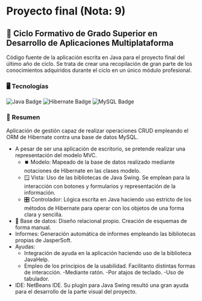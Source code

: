 # Proyecto final (Nota: 9)
## 📒 Ciclo Formativo de Grado Superior en Desarrollo de Aplicaciones Multiplataforma
Código fuente de la aplicación escrita en Java para el proyecto final del último año de ciclo.
Se trata de crear una recopilación de gran parte de los conocimientos adquiridos durante el ciclo en un único módulo profesional.

### 🖥️ Tecnologías
![Java Badge](https://img.shields.io/badge/Java-ED8B00?style=for-the-badge&logo=openjdk&logoColor=white)
![Hibernate Badge](https://img.shields.io/badge/Hibernate-59666C?style=for-the-badge&logo=Hibernate&logoColor=white)
![MySQL Badge](https://img.shields.io/badge/MySQL-00000F?style=for-the-badge&logo=mysql&logoColor=white)

### 📝 Resumen
Aplicación de gestión capaz de realizar operaciones CRUD empleando el ORM de Hibernate contra una base de datos MySQL.
- A pesar de ser una aplicación de escritorio, se pretende realizar una representación del modelo MVC.
  - ⏹️ Modelo: Mapeado de la base de datos realizado mediante notaciones de Hibernate en las clases modelo.
  - 🪟 Vista: Uso de las bibliotecas de Java Swing. Se emplean para la interacción con botones y formularios y representación de la información.
  - 🎛️ Controlador: Lógica escrita en Java haciendo uso estricto de los métodos de Hibernate para operar con los objetos de una forma clara y sencilla.
- 🐬 Base de datos: Diseño relacional propio. Creación de esquemas de forma manual.
- Informes: Generación automática de informes empleando las bibliotecas propias de JasperSoft.
- Ayudas:
  - Integración de ayuda en la aplicación haciendo uso de la biblioteca JavaHelp.
  - Empleo de los principios de la usabilidad. Facilitanto distintas formas de interacción.
    -Mediante ratón.
    -Por atajos de teclado.
    -Uso de tabulador.
- IDE: NetBeans IDE. Su plugin para Java Swing resultó una gran ayuda para el desarrollo de la parte visual del proyecto.
